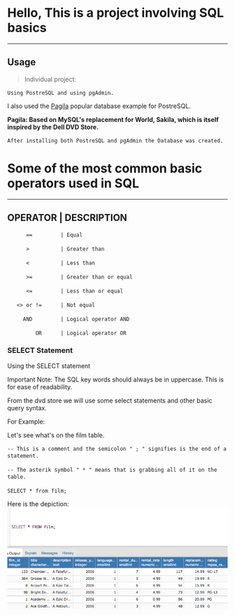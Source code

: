 # Hello, This is a project involving SQL basics
----

## Usage

> Individual project:

    Using PostreSQL and using pgAdmin.

I also used the [Pagila](https://wiki.postgresql.org/wiki/Sample_Databases) popular database example for PostreSQL. 

**Pagila: Based on MySQL's replacement for World, Sakila, which is itself inspired by the Dell DVD Store.**


    After installing both PostreSQL and pgAdmin the Database was created.



# Some of the most common basic operators used in SQL

----

OPERATOR                        |  DESCRIPTION               
----

          ==         | Equal 
          
          >          | Greater than 
          
          <          | Less than 

          >=         | Greater than or equal 

          <=         | Less than or equal 

       <> or !=      | Not equal 

         AND         | Logical operator AND

             OR      | Logical operator OR


       
### SELECT Statement


Using the SELECT statement

Important Note:  The SQL key words should always be in uppercase. This is for ease of readability.

From the dvd store we will use some select statements and other basic query syntax.

For Example:

Let's see what's on the film table.

    -- This is a comment and the semicolon " ; " signifies is the end of a statement.

    -- The asterik symbol " * " means that is grabbing all of it on the table.
    
    SELECT * from film;   

 
Here is the depiction:
![Alt text](https://github.com/PauloRlopez/SQL_Basics/blob/master/Images/filmtable.png?raw= "filmTable")









